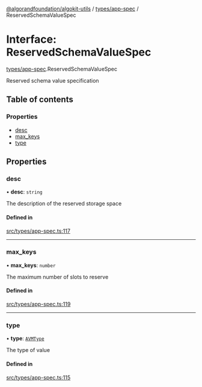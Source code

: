 [@algorandfoundation/algokit-utils](../README.md) / [types/app-spec](../modules/types_app_spec.md) / ReservedSchemaValueSpec

# Interface: ReservedSchemaValueSpec

[types/app-spec](../modules/types_app_spec.md).ReservedSchemaValueSpec

Reserved schema value specification

## Table of contents

### Properties

- [desc](types_app_spec.ReservedSchemaValueSpec.md#desc)
- [max\_keys](types_app_spec.ReservedSchemaValueSpec.md#max_keys)
- [type](types_app_spec.ReservedSchemaValueSpec.md#type)

## Properties

### desc

• **desc**: `string`

The description of the reserved storage space

#### Defined in

[src/types/app-spec.ts:117](https://github.com/algorandfoundation/algokit-utils-ts/blob/main/src/types/app-spec.ts#L117)

___

### max\_keys

• **max\_keys**: `number`

The maximum number of slots to reserve

#### Defined in

[src/types/app-spec.ts:119](https://github.com/algorandfoundation/algokit-utils-ts/blob/main/src/types/app-spec.ts#L119)

___

### type

• **type**: [`AVMType`](../enums/types_app_spec.AVMType.md)

The type of value

#### Defined in

[src/types/app-spec.ts:115](https://github.com/algorandfoundation/algokit-utils-ts/blob/main/src/types/app-spec.ts#L115)
